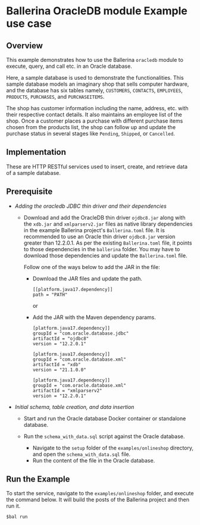 # Ballerina OracleDB module Example use case

## Overview 
This example demonstrates how to use the Ballerina `oracledb` module to execute, query, and call etc. in an Oracle database. 

Here, a sample database is used to demonstrate the functionalities. This sample database models an imaginary shop that sells
computer hardware, and the database has six tables namely, `CUSTOMERS`, `CONTACTS`, `EMPLOYEES`, `PRODUCTS`, `PURCHASES`, and `PURCHASEITEMS`.

The shop has customer information including the name, address, etc. with their respective contact details. It also maintains an employee list
of the shop. Once a customer places a purchase with different purchase items chosen from the products list, the shop can follow up and update 
the purchase status in several stages like `Pending`, `Shipped`, or `Cancelled`.

## Implementation

These are HTTP RESTful services used to insert, create, and retrieve data of a sample database.

## Prerequisite

* *Adding the oracledb JDBC thin driver and their dependencies*

    * Download and add the OracleDB thin driver `ojdbc8.jar` along with the `xdb.jar` and `xmlparserv2.jar` files as native 
      library dependencies in the example Ballerina project's `Ballerina.toml` file. It is recommended to use an Oracle 
      thin driver `ojdbc8.jar` version greater than 12.2.0.1. As per the existing `Ballerina.toml` file, it points to 
      those dependencies in the `ballerina` folder. You may have to download those dependencies and update the `Ballerina.toml`
      file.
      
      Follow one of the ways below to add the JAR in the file: 
      
      * Download the JAR files and update the path.
        ```
        [[platform.java17.dependency]]
        path = "PATH"
        ```
        or
        
      * Add the JAR with the Maven dependency params.
        ```
        [platform.java17.dependency]]
        groupId = "com.oracle.database.jdbc"
        artifactId = "ojdbc8"
        version = "12.2.0.1"
  
        [platform.java17.dependency]]
        groupId = "com.oracle.database.xml"
        artifactId = "xdb"
        version = "21.1.0.0"
  
        [platform.java17.dependency]]
        groupId = "com.oracle.database.xml"
        artifactId = "xmlparserv2"
        version = "12.2.0.1"
        ```

* *Initial schema, table creation, and data insertion*

    * Start and run the Oracle database Docker container or standalone database.
      
    * Run the `schema_with_data.sql` script against the Oracle database.
        * Navigate to the `setup` folder of the `examples/onlineshop` directory, and open the `schema_with_data.sql` file.
        * Run the content of the file in the Oracle database. 
    
## Run the Example
To start the service, navigate to the `examples/onlineshop` folder, and execute the command below.
It will build the posts of the Ballerina project and then run it.

```
$bal run
```
